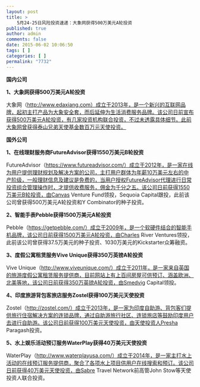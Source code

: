 ```yaml
---
layout: post
title: >
    5月24-25日风险投资速递：大象网获得500万美元A轮投资
published: true
author: admin
comments: false
date: 2015-06-02 10:06:50
tags: [ ]
categories: [ ]
permalink: "7732"
---
```



**国内公司**

**1、大象网获得500万美元A轮投资**

大象网（http://www.edaxiang.com）成立于2013年，是一个新兴的互联网品牌，起初主打产品为大象安全套，而后延伸为生活消费服务品牌。该公司日前宣布获得500万美元A轮投资，有几家投资机构联合投资，不过未透露具体细节。此前大象网曾获得泰山兄弟天使基金数百万元天使投资。

**国外公司**

**1、在线理财服务商FutureAdvisor获得1550万美元B轮投资**

FutureAdvisor（https://www.futureadvisor.com/）成立于2012年，是一家在线为用户提供理财规划及解决方案的公司，主打用户群体为年薪10万美元左右的中产阶级，一般理财信息及建议是免费的，当用户授权FutureAdvisor代理进行日常投资组合管理操作时，才提供收费服务，佣金为千分之五。该公司日前获得1550万美元B轮投资，由Canvas Venture Fund领投，Sequoia Capital跟投，此前该公司曾获得500万美元A轮投资和Y Combinator的种子投资。

**2、智能手表Pebble获得1500万美元A轮投资**

Pebble（https://getpebble.com/）成立于2009年，是一个软硬件结合的智能手机品牌，该公司日前获得1500万美元A轮投资，由Charles River Ventures领投，此前该公司曾获得37.5万美元的种子投资、1030万美元的Kickstarter众筹融资。

**3、度假公寓租赁服务Vive Unique获得350万英镑A轮投资**

Vive Unique（http://www.viveunique.com/）成立于2011年，是一家来自英国的旅游度假公寓租赁服务提供商，目前网站上有上百间房屋可供预订、涵盖欧洲、北美等地，该公司日前获得350万英镑A轮投资，由Smedvig Capital领投。

**4、印度旅游背包客旅店服务Zostel获得100万美元天使投资**

Zostel（http://zostel.com/）成立于2013年，是一家为印度自助游、背包客们提供旅行住宿解决方案的连锁品牌，通过自助游旅行社区、连锁旅店等鼓励印度用户去进行自助游。该公司日前获得100万美元天使投资，由天使投资人Presha Paragash投资。

**5、水上娱乐活动预订服务WaterPlay获得40万美元天使投资**

WaterPlay（http://www.waterplayusa.com/）成立于2014年，是一家主打水上活动的在线预订服务提供商，聚合了各项水上项目供用户在线搜索和预订。该公司日前获得40万美元天使投资，由Sabre Travel Network前高管John Stow等天使投资人联合投资。